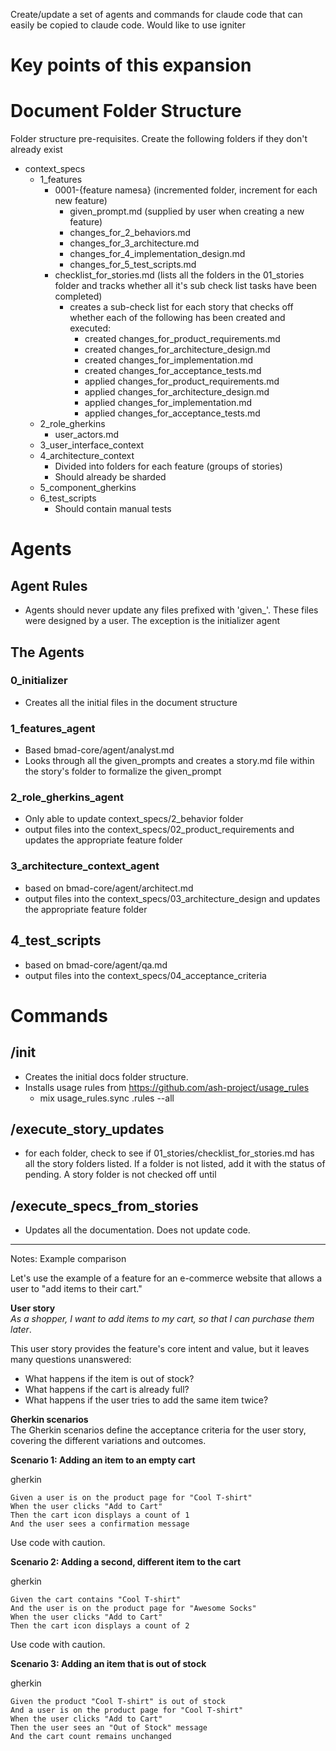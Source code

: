 
Create/update a set of agents and commands for claude code that can easily be copied to claude code.   Would like to use igniter 
  
# Key points of this expansion  
  
# Document Folder Structure  
Folder structure pre-requisites. Create the following folders if they don't already exist  
  
- context_specs  
  - 1_features
    - 0001-{feature namesa} (incremented folder, increment for each new feature)  
      - given_prompt.md (supplied by user when creating a new feature)  
      - changes_for_2_behaviors.md  
      - changes_for_3_architecture.md
      - changes_for_4_implementation_design.md
      - changes_for_5_test_scripts.md
    - checklist_for_stories.md  (lists all the folders in the 01_stories folder and tracks whether all it's sub check list tasks have been completed)
	    - creates a sub-check list for each story that checks off whether each of the following has been created and executed:
		    - created changes_for_product_requirements.md 
		    - created changes_for_architecture_design.md
		    - created changes_for_implementation.md
		    - created changes_for_acceptance_tests.md
		    - applied changes_for_product_requirements.md 
		    - applied changes_for_architecture_design.md
		    - applied changes_for_implementation.md
		    - applied changes_for_acceptance_tests.md
  - 2_role_gherkins
	  - user_actors.md
  - 3_user_interface_context
  - 4_architecture_context
	  - Divided into folders for each feature (groups of stories)
	  - Should already be sharded
  - 5_component_gherkins
  - 6_test_scripts
    -   Should contain manual tests 

# Agents  
## Agent Rules  
- Agents should never update any files prefixed with 'given_'.  These files were designed by a user.  The exception is the initializer agent  
  
## The Agents  
  
### 0_initializer  
- Creates all the initial files in the document structure  
  
### 1_features_agent
- Based bmad-core/agent/analyst.md  
- Looks through all the given_prompts and creates a story.md file within the story's folder to formalize the given_prompt

### 2_role_gherkins_agent
- Only able to update context_specs/2_behavior folder
- output files into the context_specs/02_product_requirements and updates the appropriate feature folder

### 3_architecture_context_agent
- based on bmad-core/agent/architect.md
- output files into the context_specs/03_architecture_design and updates the appropriate feature folder

## 4_test_scripts
- based on bmad-core/agent/qa.md
- output files into the context_specs/04_acceptance_criteria
  
  
# Commands  
  
## /init  
- Creates the initial docs folder structure.
- Installs usage rules from https://github.com/ash-project/usage_rules
	- mix usage_rules.sync .rules --all
  
## /execute_story_updates
- for each folder, check to see if 01_stories/checklist_for_stories.md has all the story folders listed.  If a folder is not listed, add it with the status of pending.  A story folder is not checked off until 

## /execute_specs_from_stories
- Updates all the documentation.  Does not update code.




----------- 
Notes: 
Example comparison

Let's use the example of a feature for an e-commerce website that allows a user to "add items to their cart."

**User story**  
_As a shopper, I want to add items to my cart, so that I can purchase them later_. 

This user story provides the feature's core intent and value, but it leaves many questions unanswered:

- What happens if the item is out of stock?
- What happens if the cart is already full?
- What happens if the user tries to add the same item twice?

**Gherkin scenarios**  
The Gherkin scenarios define the acceptance criteria for the user story, covering the different variations and outcomes. 

**Scenario 1: Adding an item to an empty cart**

gherkin

```
Given a user is on the product page for "Cool T-shirt"
When the user clicks "Add to Cart"
Then the cart icon displays a count of 1
And the user sees a confirmation message
```

Use code with caution.

**Scenario 2: Adding a second, different item to the cart**

gherkin

```
Given the cart contains "Cool T-shirt"
And the user is on the product page for "Awesome Socks"
When the user clicks "Add to Cart"
Then the cart icon displays a count of 2
```

Use code with caution.

**Scenario 3: Adding an item that is out of stock**

gherkin

```
Given the product "Cool T-shirt" is out of stock
And a user is on the product page for "Cool T-shirt"
When the user clicks "Add to Cart"
Then the user sees an "Out of Stock" message
And the cart count remains unchanged
```
